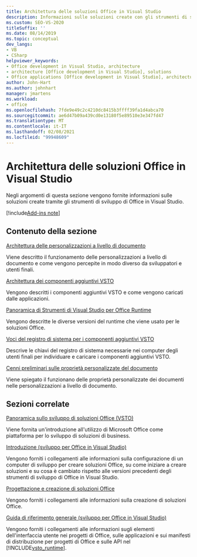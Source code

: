 ```yaml
---
title: Architettura delle soluzioni Office in Visual Studio
description: Informazioni sulle soluzioni create con gli strumenti di sviluppo Microsoft Office in Visual Studio e sul relativo funzionamento.
ms.custom: SEO-VS-2020
titleSuffix: ''
ms.date: 08/14/2019
ms.topic: conceptual
dev_langs:
- VB
- CSharp
helpviewer_keywords:
- Office development in Visual Studio, architecture
- architecture [Office development in Visual Studio], solutions
- Office applications [Office development in Visual Studio], architecture
author: John-Hart
ms.author: johnhart
manager: jmartens
ms.workload:
- office
ms.openlocfilehash: 7fde9e49c2c4210dc8415b3ffff39fa1d4abca70
ms.sourcegitcommit: ae6d47b09a439cd0e13180f5e89510e3e347fd47
ms.translationtype: MT
ms.contentlocale: it-IT
ms.lasthandoff: 02/08/2021
ms.locfileid: "99948609"
---
```

# <a name="architecture-of-office-solutions-in-visual-studio"></a>Architettura delle soluzioni Office in Visual Studio
  Negli argomenti di questa sezione vengono fornite informazioni sulle soluzioni create tramite gli strumenti di sviluppo di Office in Visual Studio.

[!include[Add-ins note](includes/addinsnote.md)]

## <a name="in-this-section"></a>Contenuto della sezione

[Architettura delle personalizzazioni a livello di documento](../vsto/architecture-of-document-level-customizations.md)

Viene descritto il funzionamento delle personalizzazioni a livello di documento e come vengono percepite in modo diverso da sviluppatori e utenti finali.

[Architettura dei componenti aggiuntivi VSTO](../vsto/architecture-of-vsto-add-ins.md)

Vengono descritti i componenti aggiuntivi VSTO e come vengono caricati dalle applicazioni.

[Panoramica di Strumenti di Visual Studio per Office Runtime](../vsto/visual-studio-tools-for-office-runtime-overview.md)

Vengono descritte le diverse versioni del runtime che viene usato per le soluzioni Office.

[Voci del registro di sistema per i componenti aggiuntivi VSTO](../vsto/registry-entries-for-vsto-add-ins.md)

Descrive le chiavi del registro di sistema necessarie nei computer degli utenti finali per individuare e caricare i componenti aggiuntivi VSTO.

[Cenni preliminari sulle proprietà personalizzate del documento](../vsto/custom-document-properties-overview.md)

Viene spiegato il funzionano delle proprietà personalizzate dei documenti nelle personalizzazioni a livello di documento.

## <a name="related-sections"></a>Sezioni correlate

[Panoramica sullo sviluppo di soluzioni Office &#40;VSTO&#41;](../vsto/office-solutions-development-overview-vsto.md)

Viene fornita un'introduzione all'utilizzo di Microsoft Office come piattaforma per lo sviluppo di soluzioni di business.

[Introduzione &#40;sviluppo per Office in Visual Studio&#41;](../vsto/getting-started-office-development-in-visual-studio.md)

Vengono forniti i collegamenti alle informazioni sulla configurazione di un computer di sviluppo per creare soluzioni Office, su come iniziare a creare soluzioni e su cosa è cambiato rispetto alle versioni precedenti degli strumenti di sviluppo di Office in Visual Studio.

[Progettazione e creazione di soluzioni Office](../vsto/designing-and-creating-office-solutions.md)

Vengono forniti i collegamenti alle informazioni sulla creazione di soluzioni Office.

[Guida di riferimento generale &#40;sviluppo per Office in Visual Studio&#41;](../vsto/general-reference-office-development-in-visual-studio.md)

Vengono forniti i collegamenti alle informazioni sugli elementi dell'interfaccia utente nei progetti di Office, sulle applicazioni e sui manifesti di distribuzione per progetti di Office e sulle API nel [!INCLUDE[vsto_runtime](../vsto/includes/vsto-runtime-md.md)].
